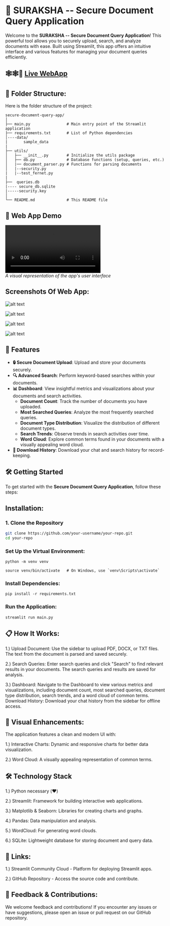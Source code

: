 # 📄 **SURAKSHA -- Secure Document Query Application**

Welcome to the **SURAKSHA -- Secure Document Query Application**! This powerful tool allows you to securely upload, search, and analyze documents with ease. Built using Streamlit, this app offers an intuitive interface and various features for managing your document queries efficiently.

## 🕸️🕸️📲 [Live WebApp](https://suraksha.streamlit.app/)

## 📂 Folder Structure:

Here is the folder structure of the project:

```
secure-document-query-app/
│
├── main.py                # Main entry point of the Streamlit application
├── requirements.txt       # List of Python dependencies
│----data/
|       sample_data
|
├── utils/
│   ├── __init__.py        # Initialize the utils package
│   ├── db.py              # Database functions (setup, queries, etc.)
│   |── document_parser.py # Functions for parsing documents
│   |--security.py
|   |--test_fernet.py
|
├──  queries.db
|---- secure_db.sqlite
|-----security.key
│
└── README.md              # This README file

```


## 🌟 **Web App Demo**

![App Demo](recording.mp4)  
_A visual representation of the app's user interface_


## Screenshots Of Web App:


![alt text](<Screenshot 2024-08-09 213208.png>)


![alt text](image.png)


![alt text](<image copy.png>)


![alt text](newimg.png)



## 🚀 **Features**

- **🔒 Secure Document Upload**: Upload and store your documents securely.
- **🔍 Advanced Search**: Perform keyword-based searches within your documents.
- **📊 Dashboard**: View insightful metrics and visualizations about your documents and search activities.
  - **Document Count**: Track the number of documents you have uploaded.
  - **Most Searched Queries**: Analyze the most frequently searched queries.
  - **Document Type Distribution**: Visualize the distribution of different document types.
  - **Search Trends**: Observe trends in search activities over time.
  - **Word Cloud**: Explore common terms found in your documents with a visually appealing word cloud.
- **💾 Download History**: Download your chat and search history for record-keeping.

## 🛠️ **Getting Started**

To get started with the **Secure Document Query Application**, follow these steps:


## Installation:


### 1. **Clone the Repository**

```bash
git clone https://github.com/your-username/your-repo.git
cd your-repo

```

### **Set Up the Virtual Environment**:

```
python -m venv venv

```
```
source venv/bin/activate   # On Windows, use `venv\Scripts\activate`
```

### **Install Dependencies**:

```
pip install -r requirements.txt

```

### **Run the Application**:

```
streamlit run main.py

```

## 📋 How It Works:


1.) Upload Document: Use the sidebar to upload PDF, DOCX, or TXT files. The text from the document is parsed and saved securely.

2.) Search Queries: Enter search queries and click "Search" to find relevant results in your documents. The search queries and results are saved for analysis.

3.) Dashboard: Navigate to the Dashboard to view various metrics and visualizations, including document count, most searched queries, document type distribution, search trends, and a word cloud of common terms.
Download History: Download your chat history from the sidebar for offline access.

## 🎨 Visual Enhancements:

The application features a clean and modern UI with:

 
1.) Interactive Charts: Dynamic and responsive charts for better data visualization.

2.) Word Cloud: A visually appealing representation of common terms.

## 🛠️ Technology Stack

1.) Python necessary (❤️)

2.) Streamlit: Framework for building interactive web applications.

3.) Matplotlib & Seaborn: Libraries for creating charts and graphs.

4.) Pandas: Data manipulation and analysis.

5.) WordCloud: For generating word clouds.

6.) SQLite: Lightweight database for storing document and query data.


## 🔗 Links:

1.) Streamlit Community Cloud - Platform for deploying Streamlit apps.

2.) GitHub Repository - Access the source code and contribute.

## 💬 Feedback & Contributions:

We welcome feedback and contributions! If you encounter any issues or have suggestions, please open an issue or pull request on our GitHub repository.

